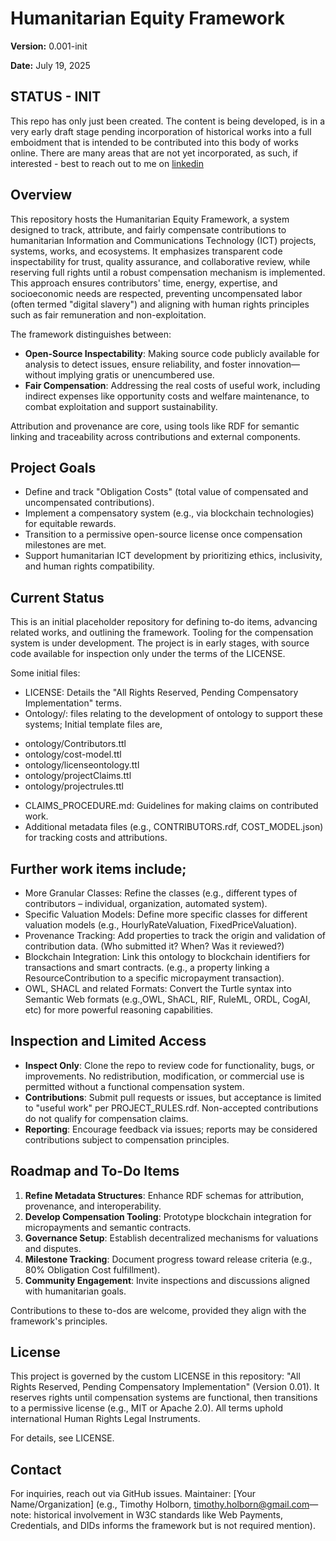 # **Humanitarian Equity Framework**

**Version:** 0.001-init

**Date:** July 19, 2025

## STATUS - INIT

This repo has only just been created.  The content is being developed, is in a very early draft stage pending incorporation of historical works into a full emboidment that is intended to be contributed into this body of works online.  There are many areas that are not yet incorporated, as such, if interested - best to reach out to me on [linkedin](https://www.linkedin.com/in/ubiquitous/)


## **Overview**

This repository hosts the Humanitarian Equity Framework, a system designed to track, attribute, and fairly compensate contributions to humanitarian Information and Communications Technology (ICT) projects, systems, works, and ecosystems. It emphasizes transparent code inspectability for trust, quality assurance, and collaborative review, while reserving full rights until a robust compensation mechanism is implemented. This approach ensures contributors' time, energy, expertise, and socioeconomic needs are respected, preventing uncompensated labor (often termed "digital slavery") and aligning with human rights principles such as fair remuneration and non-exploitation.

The framework distinguishes between:

* **Open-Source Inspectability**: Making source code publicly available for analysis to detect issues, ensure reliability, and foster innovation—without implying gratis or unencumbered use.  
* **Fair Compensation**: Addressing the real costs of useful work, including indirect expenses like opportunity costs and welfare maintenance, to combat exploitation and support sustainability.

Attribution and provenance are core, using tools like RDF for semantic linking and traceability across contributions and external components.

## **Project Goals**

* Define and track "Obligation Costs" (total value of compensated and uncompensated contributions).  
* Implement a compensatory system (e.g., via blockchain technologies) for equitable rewards.  
* Transition to a permissive open-source license once compensation milestones are met.  
* Support humanitarian ICT development by prioritizing ethics, inclusivity, and human rights compatibility.

## **Current Status**

This is an initial placeholder repository for defining to-do items, advancing related works, and outlining the framework. Tooling for the compensation system is under development. The project is in early stages, with source code available for inspection only under the terms of the LICENSE.

Some initial files:

* LICENSE: Details the "All Rights Reserved, Pending Compensatory Implementation" terms.  
* Ontology/: files relating to the development of ontology to support these systems; Initial template files are,
- ontology/Contributors.ttl
- ontology/cost-model.ttl
- ontology/licenseontology.ttl
- ontology/projectClaims.ttl
- ontology/projectrules.ttl

* CLAIMS\_PROCEDURE.md: Guidelines for making claims on contributed work.  
* Additional metadata files (e.g., CONTRIBUTORS.rdf, COST\_MODEL.json) for tracking costs and attributions.

## Further work items include;
- More Granular Classes: Refine the classes (e.g., different types of contributors – individual, organization, automated system).
- Specific Valuation Models: Define more specific classes for different valuation models (e.g., HourlyRateValuation, FixedPriceValuation).
- Provenance Tracking: Add properties to track the origin and validation of contribution data. (Who submitted it? When? Was it reviewed?)
- Blockchain Integration: Link this ontology to blockchain identifiers for transactions and smart contracts. (e.g., a property linking a ResourceContribution to a specific micropayment transaction).
- OWL, SHACL and related Formats: Convert the Turtle syntax into Semantic Web formats (e.g.,OWL, ShACL, RIF, RuleML, ORDL, CogAI, etc) for more powerful reasoning capabilities.

## **Inspection and Limited Access**

* **Inspect Only**: Clone the repo to review code for functionality, bugs, or improvements. No redistribution, modification, or commercial use is permitted without a functional compensation system.  
* **Contributions**: Submit pull requests or issues, but acceptance is limited to "useful work" per PROJECT\_RULES.rdf. Non-accepted contributions do not qualify for compensation claims.  
* **Reporting**: Encourage feedback via issues; reports may be considered contributions subject to compensation principles.

## **Roadmap and To-Do Items**

1. **Refine Metadata Structures**: Enhance RDF schemas for attribution, provenance, and interoperability.  
2. **Develop Compensation Tooling**: Prototype blockchain integration for micropayments and semantic contracts.  
3. **Governance Setup**: Establish decentralized mechanisms for valuations and disputes.  
4. **Milestone Tracking**: Document progress toward release criteria (e.g., 80% Obligation Cost fulfillment).  
5. **Community Engagement**: Invite inspections and discussions aligned with humanitarian goals.

Contributions to these to-dos are welcome, provided they align with the framework's principles.

## **License**

This project is governed by the custom LICENSE in this repository: "All Rights Reserved, Pending Compensatory Implementation" (Version 0.01). It reserves rights until compensation systems are functional, then transitions to a permissive license (e.g., MIT or Apache 2.0). All terms uphold international Human Rights Legal Instruments.

For details, see LICENSE.

## **Contact**

For inquiries, reach out via GitHub issues. Maintainer: \[Your Name/Organization\] (e.g., Timothy Holborn, timothy.holborn@gmail.com—note: historical involvement in W3C standards like Web Payments, Credentials, and DIDs informs the framework but is not required mention).
